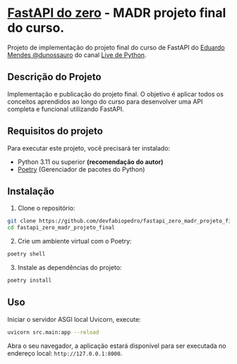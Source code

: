 # [FastAPI do zero](https://fastapidozero.dunossauro.com/) - MADR projeto final do curso.

Projeto de implementação do projeto final do curso de FastAPI do [Eduardo Mendes @dunossauro](https://github.com/dunossauro/fastapi-do-zero) do canal [Live de Python](https://www.youtube.com/@Dunossauro).

 
## Descrição do Projeto

Implementação e publicação do projeto final.
O objetivo é aplicar todos os conceitos aprendidos ao longo do curso para desenvolver uma API completa e funcional utilizando FastAPI.

## Requisitos do projeto

Para executar este projeto, você precisará ter instalado:

- Python 3.11 ou superior **(recomendação do autor)**
- [Poetry](https://python-poetry.org/) (Gerenciador de pacotes do Python)

## Instalação

1. Clone o repositório:

```bash
git clone https://github.com/devfabiopedro/fastapi_zero_madr_projeto_final.git
cd fastapi_zero_madr_projeto_final
```

2. Crie um ambiente virtual com o Poetry:

```bash
poetry shell
```

3. Instale as dependências do projeto:

```bash
poetry install
```

## Uso
Iniciar o servidor ASGI local Uvicorn, execute:

```bash
uvicorn src.main:app --reload
```

Abra o seu navegador, a aplicação estará disponível para ser executada no endereço local: `http://127.0.0.1:8000`.
